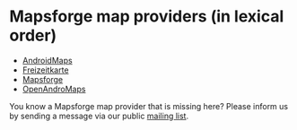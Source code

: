 # Mapsforge map providers (in lexical order)

- [AndroidMaps](http://www.androidmaps.co.uk/)
- [Freizeitkarte](http://www.freizeitkarte-osm.de/android/en/index.html)
- [Mapsforge](http://download.mapsforge.org/)
- [OpenAndroMaps](http://www.openandromaps.org/en/)

You know a Mapsforge map provider that is missing here? Please inform us by sending a message via our public [mailing list](https://groups.google.com/group/mapsforge-dev).
